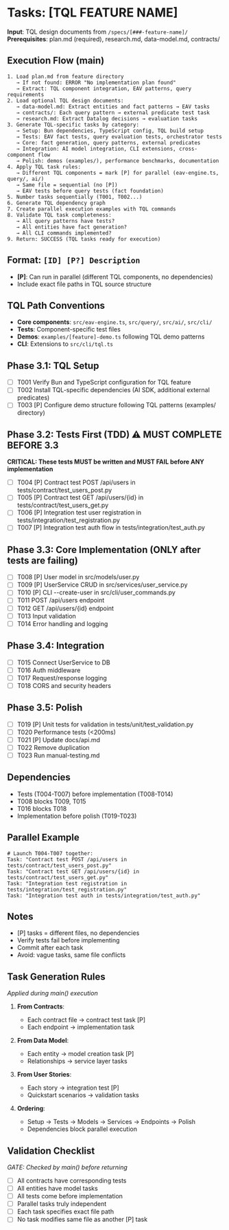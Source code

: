 # Tasks: [TQL FEATURE NAME]

**Input**: TQL design documents from `/specs/[###-feature-name]/`
**Prerequisites**: plan.md (required), research.md, data-model.md, contracts/

## Execution Flow (main)
```
1. Load plan.md from feature directory
   → If not found: ERROR "No implementation plan found"
   → Extract: TQL component integration, EAV patterns, query requirements
2. Load optional TQL design documents:
   → data-model.md: Extract entities and fact patterns → EAV tasks
   → contracts/: Each query pattern → external predicate test task
   → research.md: Extract Datalog decisions → evaluation tasks
3. Generate TQL-specific tasks by category:
   → Setup: Bun dependencies, TypeScript config, TQL build setup
   → Tests: EAV fact tests, query evaluation tests, orchestrator tests
   → Core: fact generation, query patterns, external predicates
   → Integration: AI model integration, CLI extensions, cross-component flow
   → Polish: demos (examples/), performance benchmarks, documentation
4. Apply TQL task rules:
   → Different TQL components = mark [P] for parallel (eav-engine.ts, query/, ai/)
   → Same file = sequential (no [P])
   → EAV tests before query tests (fact foundation)
5. Number tasks sequentially (T001, T002...)
6. Generate TQL dependency graph
7. Create parallel execution examples with TQL commands
8. Validate TQL task completeness:
   → All query patterns have tests?
   → All entities have fact generation?
   → All CLI commands implemented?
9. Return: SUCCESS (TQL tasks ready for execution)
```

## Format: `[ID] [P?] Description`
- **[P]**: Can run in parallel (different TQL components, no dependencies)
- Include exact file paths in TQL source structure

## TQL Path Conventions
- **Core components**: `src/eav-engine.ts`, `src/query/`, `src/ai/`, `src/cli/`
- **Tests**: Component-specific test files
- **Demos**: `examples/[feature]-demo.ts` following TQL demo patterns
- **CLI**: Extensions to `src/cli/tql.ts`

## Phase 3.1: TQL Setup
- [ ] T001 Verify Bun and TypeScript configuration for TQL feature
- [ ] T002 Install TQL-specific dependencies (AI SDK, additional external predicates)
- [ ] T003 [P] Configure demo structure following TQL patterns (examples/ directory)

## Phase 3.2: Tests First (TDD) ⚠️ MUST COMPLETE BEFORE 3.3
**CRITICAL: These tests MUST be written and MUST FAIL before ANY implementation**
- [ ] T004 [P] Contract test POST /api/users in tests/contract/test_users_post.py
- [ ] T005 [P] Contract test GET /api/users/{id} in tests/contract/test_users_get.py
- [ ] T006 [P] Integration test user registration in tests/integration/test_registration.py
- [ ] T007 [P] Integration test auth flow in tests/integration/test_auth.py

## Phase 3.3: Core Implementation (ONLY after tests are failing)
- [ ] T008 [P] User model in src/models/user.py
- [ ] T009 [P] UserService CRUD in src/services/user_service.py
- [ ] T010 [P] CLI --create-user in src/cli/user_commands.py
- [ ] T011 POST /api/users endpoint
- [ ] T012 GET /api/users/{id} endpoint
- [ ] T013 Input validation
- [ ] T014 Error handling and logging

## Phase 3.4: Integration
- [ ] T015 Connect UserService to DB
- [ ] T016 Auth middleware
- [ ] T017 Request/response logging
- [ ] T018 CORS and security headers

## Phase 3.5: Polish
- [ ] T019 [P] Unit tests for validation in tests/unit/test_validation.py
- [ ] T020 Performance tests (<200ms)
- [ ] T021 [P] Update docs/api.md
- [ ] T022 Remove duplication
- [ ] T023 Run manual-testing.md

## Dependencies
- Tests (T004-T007) before implementation (T008-T014)
- T008 blocks T009, T015
- T016 blocks T018
- Implementation before polish (T019-T023)

## Parallel Example
```
# Launch T004-T007 together:
Task: "Contract test POST /api/users in tests/contract/test_users_post.py"
Task: "Contract test GET /api/users/{id} in tests/contract/test_users_get.py"
Task: "Integration test registration in tests/integration/test_registration.py"
Task: "Integration test auth in tests/integration/test_auth.py"
```

## Notes
- [P] tasks = different files, no dependencies
- Verify tests fail before implementing
- Commit after each task
- Avoid: vague tasks, same file conflicts

## Task Generation Rules
*Applied during main() execution*

1. **From Contracts**:
   - Each contract file → contract test task [P]
   - Each endpoint → implementation task
   
2. **From Data Model**:
   - Each entity → model creation task [P]
   - Relationships → service layer tasks
   
3. **From User Stories**:
   - Each story → integration test [P]
   - Quickstart scenarios → validation tasks

4. **Ordering**:
   - Setup → Tests → Models → Services → Endpoints → Polish
   - Dependencies block parallel execution

## Validation Checklist
*GATE: Checked by main() before returning*

- [ ] All contracts have corresponding tests
- [ ] All entities have model tasks
- [ ] All tests come before implementation
- [ ] Parallel tasks truly independent
- [ ] Each task specifies exact file path
- [ ] No task modifies same file as another [P] task